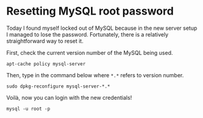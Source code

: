 # Resetting MySQL root password

Today I found myself locked out of MySQL because in the new server setup I managed to lose the password. Fortunately, there is a relatively straightforward way to reset it.

First, check the current version number of the MySQL being used.

```shell
apt-cache policy mysql-server
```

Then, type in the command below where `*.*` refers to version number.

```shell
sudo dpkg-reconfigure mysql-server-*.*
```

Voilà, now you can login with the new credentials!

```shell
mysql -u root -p
```